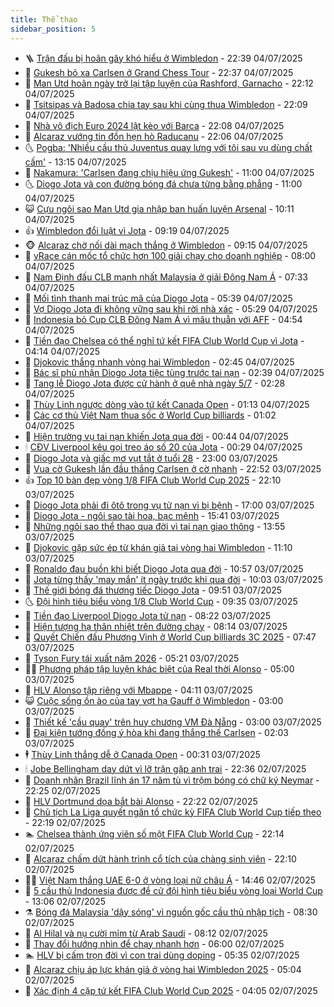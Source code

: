 ```yaml
---
title: Thể thao
sidebar_position: 5
---
```


<!-- vnexpress-the-thao:START -->
- 🪜 [Trận đấu bị hoãn gây khó hiểu ở Wimbledon](https://vnexpress.net/tran-dau-bi-hoan-gay-kho-hieu-o-wimbledon-4910389.html) - 22:39 04/07/2025
- 🦩 [Gukesh bỏ xa Carlsen ở Grand Chess Tour](https://vnexpress.net/gukesh-bo-xa-carlsen-o-grand-chess-tour-4910387.html) - 22:37 04/07/2025
- 🧰 [Man Utd hoãn ngày trở lại tập luyện của Rashford, Garnacho](https://vnexpress.net/man-utd-hoan-ngay-tro-lai-tap-luyen-cua-rashford-garnacho-4910384.html) - 22:12 04/07/2025
- 🤗 [Tsitsipas và Badosa chia tay sau khi cùng thua Wimbledon](https://vnexpress.net/tsitsipas-va-badosa-chia-tay-sau-khi-cung-thua-wimbledon-4910385.html) - 22:09 04/07/2025
- 🥳 [Nhà vô địch Euro 2024 lật kèo với Barca](https://vnexpress.net/nha-vo-dich-euro-2024-lat-keo-voi-barca-4910383.html) - 22:08 04/07/2025
- 🦣 [Alcaraz vướng tin đồn hẹn hò Raducanu](https://vnexpress.net/alcaraz-vuong-tin-don-hen-ho-raducanu-4910332.html) - 22:06 04/07/2025
- 🌜 [Pogba: &#39;Nhiều cầu thủ Juventus quay lưng với tôi sau vụ dùng chất cấm&#39;](https://vnexpress.net/pogba-nhieu-cau-thu-juventus-quay-lung-voi-toi-sau-vu-dung-chat-cam-4910320.html) - 13:15 04/07/2025
- 🫶 [Nakamura: &#39;Carlsen đang chịu hiệu ứng Gukesh&#39;](https://vnexpress.net/nakamura-carlsen-dang-chiu-hieu-ung-gukesh-4910184.html) - 11:00 04/07/2025
- 🌜 [Diogo Jota và con đường bóng đá chưa từng bằng phẳng](https://vnexpress.net/diogo-jota-va-con-duong-bong-da-chua-tung-bang-phang-4909804.html) - 11:00 04/07/2025
- 😺 [Cựu ngôi sao Man Utd gia nhập ban huấn luyện Arsenal](https://vnexpress.net/cuu-ngoi-sao-man-utd-gia-nhap-ban-huan-luyen-arsenal-4910255.html) - 10:11 04/07/2025
- 👍 [Wimbledon đổi luật vì Jota](https://vnexpress.net/wimbledon-doi-luat-vi-jota-4910132.html) - 09:19 04/07/2025
- 🐵 [Alcaraz chờ nối dài mạch thắng ở Wimbledon](https://vnexpress.net/alcaraz-cho-noi-dai-mach-thang-o-wimbledon-4910186.html) - 09:15 04/07/2025
- 💫 [vRace cán mốc tổ chức hơn 100 giải chạy cho doanh nghiệp](https://vnexpress.net/vrace-can-moc-to-chuc-hon-100-giai-chay-cho-doanh-nghiep-4910151.html) - 08:00 04/07/2025
- 🦆 [Nam Định đấu CLB mạnh nhất Malaysia ở giải Đông Nam Á](https://vnexpress.net/nam-dinh-dau-clb-manh-nhat-malaysia-o-giai-dong-nam-a-4910115.html) - 07:33 04/07/2025
- 🙉 [Mối tình thanh mai trúc mã của Diogo Jota](https://vnexpress.net/moi-tinh-thanh-mai-truc-ma-cua-diogo-jota-4910061.html) - 05:39 04/07/2025
- 📝 [Vợ Diogo Jota đi không vững sau khi rời nhà xác](https://vnexpress.net/vo-diogo-jota-di-khong-vung-sau-khi-roi-nha-xac-4910101.html) - 05:29 04/07/2025
- 💯 [Indonesia bỏ Cup CLB Đông Nam Á vì mâu thuẫn với AFF](https://vnexpress.net/indonesia-bo-cup-clb-dong-nam-a-vi-mau-thuan-voi-aff-4909967.html) - 04:54 04/07/2025
- 🌈 [Tiền đạo Chelsea có thể nghỉ tứ kết FIFA Club World Cup vì Jota](https://vnexpress.net/tien-dao-chelsea-co-the-nghi-tu-ket-fifa-club-world-cup-vi-jota-4910013.html) - 04:14 04/07/2025
- 🦩 [Djokovic thắng nhanh vòng hai Wimbledon](https://vnexpress.net/djokovic-thang-nhanh-vong-hai-wimbledon-4909982.html) - 02:45 04/07/2025
- 🐲 [Bác sĩ phủ nhận Diogo Jota tiệc tùng trước tai nạn](https://vnexpress.net/bac-si-phu-nhan-diogo-jota-tiec-tung-truoc-tai-nan-4909928.html) - 02:39 04/07/2025
- 🌁 [Tang lễ Diogo Jota được cử hành ở quê nhà ngày 5/7](https://vnexpress.net/tang-le-tien-dao-liverpool-diogo-jota-4909959.html) - 02:28 04/07/2025
- 💯 [Thùy Linh ngược dòng vào tứ kết Canada Open](https://vnexpress.net/thuy-linh-nguoc-dong-vao-tu-ket-canada-open-4909902.html) - 01:13 04/07/2025
- 🌝 [Các cơ thủ Việt Nam thua sốc ở World Cup billiards](https://vnexpress.net/cac-co-thu-viet-nam-thua-soc-o-world-cup-billiards-4909884.html) - 01:02 04/07/2025
- 🤖 [Hiện trường vụ tai nạn khiến Jota qua đời](https://vnexpress.net/hien-truong-vu-tai-nan-khien-jota-qua-doi-4909871.html) - 00:44 04/07/2025
- 🕯 [CĐV Liverpool kêu gọi treo áo số 20 của Jota](https://vnexpress.net/cdv-liverpool-keu-goi-treo-ao-so-20-cua-jota-4909882.html) - 00:29 04/07/2025
- 🧰 [Diogo Jota và giấc mơ vụt tắt ở tuổi 28](https://vnexpress.net/diogo-jota-va-giac-mo-vut-tat-o-tuoi-28-4909861.html) - 23:00 03/07/2025
- 🥳 [Vua cờ Gukesh lần đầu thắng Carlsen ở cờ nhanh](https://vnexpress.net/vua-co-gukesh-lan-dau-thang-carlsen-o-co-nhanh-4909862.html) - 22:52 03/07/2025
- 👍 [Top 10 bàn đẹp vòng 1/8 FIFA Club World Cup 2025](https://vnexpress.net/top-10-ban-dep-vong-1-8-fifa-club-world-cup-2025-4909855.html) - 22:10 03/07/2025
- 💪 [Diogo Jota phải đi ôtô trong vụ tử nạn vì bị bệnh](https://vnexpress.net/diogo-jota-phai-di-oto-trong-vu-tu-nan-vi-bi-benh-4909838.html) - 17:00 03/07/2025
- 👹 [Diogo Jota - ngôi sao tài hoa, bạc mệnh](https://vnexpress.net/diogo-jota-ngoi-sao-tai-hoa-bac-menh-4909819.html) - 15:41 03/07/2025
- 🧰 [Những ngôi sao thể thao qua đời vì tai nạn giao thông](https://vnexpress.net/nhung-ngoi-sao-the-thao-qua-doi-vi-tai-nan-giao-thong-4909820.html) - 13:55 03/07/2025
- 🚀 [Djokovic gặp sức ép từ khán giả tại vòng hai Wimbledon](https://vnexpress.net/djokovic-gap-suc-ep-tu-khan-gia-tai-vong-hai-wimbledon-4909680.html) - 11:10 03/07/2025
- 🎃 [Ronaldo đau buồn khi biết Diogo Jota qua đời](https://vnexpress.net/tien-dao-liverpool-diogo-jota-qua-doi-ronaldo-dau-buon-4909797.html) - 10:57 03/07/2025
- 🧰 [Jota từng thấy &#39;may mắn&#39; ít ngày trước khi qua đời](https://vnexpress.net/tien-dao-liverpool-qua-doi-11-ngay-sau-khi-cuoi-4909733.html) - 10:03 03/07/2025
- 👀 [Thế giới bóng đá thương tiếc Diogo Jota](https://vnexpress.net/the-gioi-bong-da-thuong-tiec-diogo-jota-4909762.html) - 09:51 03/07/2025
- 🌜 [Đội hình tiêu biểu vòng 1/8 Club World Cup](https://vnexpress.net/doi-hinh-tieu-bieu-vong-1-8-club-world-cup-4909463.html) - 09:35 03/07/2025
- 🫶 [Tiền đạo Liverpool Diogo Jota tử nạn](https://vnexpress.net/tien-dao-liverpool-diogo-jota-tu-nan-4909696.html) - 08:22 03/07/2025
- 🦄 [Hiện tượng hạ thân nhiệt trên đường chạy](https://vnexpress.net/hien-tuong-ha-than-nhiet-tren-duong-chay-4909659.html) - 08:14 03/07/2025
- 🥳 [Quyết Chiến đấu Phương Vinh ở World Cup billiards 3C 2025](https://vnexpress.net/quyet-chien-dau-phuong-vinh-o-world-cup-billiards-3c-2025-4909669.html) - 07:47 03/07/2025
- 🐲 [Tyson Fury tái xuất năm 2026](https://vnexpress.net/tyson-fury-tai-xuat-nam-2026-4909572.html) - 05:21 03/07/2025
- 🧑‍🏫 [Phương pháp tập luyện khác biệt của Real thời Alonso](https://vnexpress.net/phuong-phap-tap-luyen-khac-biet-cua-real-thoi-alonso-4909537.html) - 05:00 03/07/2025
- 🤔 [HLV Alonso tập riêng với Mbappe](https://vnexpress.net/hlv-alonso-tap-rieng-voi-mbappe-4909546.html) - 04:11 03/07/2025
- 😺 [Cuộc sống ồn ào của tay vợt hạ Gauff ở Wimbledon](https://vnexpress.net/cuoc-song-on-ao-cua-tay-vot-ha-gauff-o-wimbledon-4909390.html) - 03:00 03/07/2025
- 💪 [Thiết kế &#39;cầu quay&#39; trên huy chương VM Đà Nẵng](https://vnexpress.net/thiet-ke-cau-quay-tren-huy-chuong-vm-da-nang-4909316.html) - 03:00 03/07/2025
- 💼 [Đại kiện tướng đồng ý hòa khi đang thắng thế Carlsen](https://vnexpress.net/dai-kien-tuong-dong-y-hoa-khi-dang-thang-the-carlsen-4909430.html) - 02:03 03/07/2025
- 🕴 [Thùy Linh thắng dễ ở Canada Open](https://vnexpress.net/thuy-linh-thang-de-o-canada-open-4909400.html) - 00:31 03/07/2025
- 🕯 [Jobe Bellingham day dứt vì lỡ trận gặp anh trai](https://vnexpress.net/jobe-bellingham-day-dut-vi-lo-tran-gap-anh-trai-4909350.html) - 22:36 02/07/2025
- 📝 [Doanh nhân Brazil lĩnh án 17 năm tù vì trộm bóng có chữ ký Neymar](https://vnexpress.net/doanh-nhan-brazil-linh-an-17-nam-tu-vi-trom-bong-co-chu-ky-neymar-4909380.html) - 22:25 02/07/2025
- 🧐 [HLV Dortmund dọa bắt bài Alonso](https://vnexpress.net/hlv-dortmund-doa-bat-bai-alonso-4909388.html) - 22:22 02/07/2025
- 🙉 [Chủ tịch La Liga quyết ngăn tổ chức kỳ FIFA Club World Cup tiếp theo](https://vnexpress.net/chu-tich-la-liga-quyet-ngan-to-chuc-ky-fifa-club-world-cup-tiep-theo-4909386.html) - 22:19 02/07/2025
- 🏊 [Chelsea thành ứng viên số một FIFA Club World Cup](https://vnexpress.net/chelsea-thanh-ung-vien-so-mot-fifa-club-world-cup-4909385.html) - 22:14 02/07/2025
- 🌊 [Alcaraz chấm dứt hành trình cổ tích của chàng sinh viên](https://vnexpress.net/alcaraz-cham-dut-hanh-trinh-co-tich-cua-chang-sinh-vien-4909389.html) - 22:10 02/07/2025
- 👨‍🏫 [Việt Nam thắng UAE 6-0 ở vòng loại nữ châu Á](https://vnexpress.net/viet-nam-thang-uae-6-0-o-vong-loai-nu-chau-a-4909359.html) - 14:46 02/07/2025
- 🥷 [5 cầu thủ Indonesia được đề cử đội hình tiêu biểu vòng loại World Cup](https://vnexpress.net/5-cau-thu-indonesia-duoc-de-cu-doi-hinh-tieu-bieu-vong-loai-world-cup-4909348.html) - 13:06 02/07/2025
- ⚗️ [Bóng đá Malaysia &#39;dậy sóng&#39; vì nguồn gốc cầu thủ nhập tịch](https://vnexpress.net/bong-da-malaysia-day-song-vi-nguon-goc-cau-thu-nhap-tich-4909236.html) - 08:30 02/07/2025
- 🌮 [Al Hilal và nụ cười mỉm từ Arab Saudi](https://vnexpress.net/al-hilal-va-nu-cuoi-mim-tu-arab-saudi-4909185.html) - 08:12 02/07/2025
- 🤩 [Thay đổi hướng nhìn để chạy nhanh hơn](https://vnexpress.net/meo-tang-thanh-tich-thay-doi-huong-nhin-de-chay-nhanh-hon-4908910.html) - 06:00 02/07/2025
- 🏊 [HLV bị cấm trọn đời vì con trai dùng doping](https://vnexpress.net/hlv-bi-cam-tron-doi-vi-con-trai-dung-doping-4908999.html) - 05:35 02/07/2025
- 🐎 [Alcaraz chịu áp lực khán giả ở vòng hai Wimbledon 2025](https://vnexpress.net/alcaraz-chiu-ap-luc-khan-gia-o-vong-hai-wimbledon-2025-4909130.html) - 05:04 02/07/2025
- 💫 [Xác định 4 cặp tứ kết FIFA Club World Cup 2025](https://vnexpress.net/lich-dau-tu-ket-fifa-club-world-cup-4909113.html) - 04:05 02/07/2025<!-- vnexpress-the-thao:END -->
